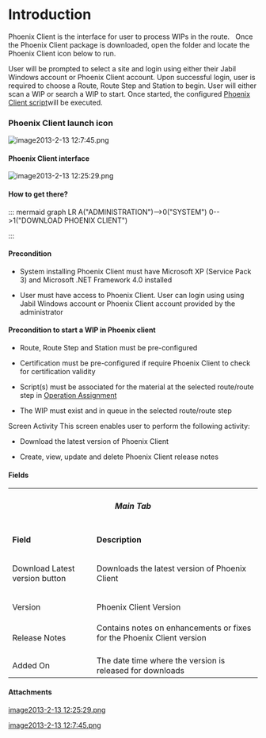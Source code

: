 # Introduction

Phoenix Client is the interface for user to process WIPs in the route.  
Once the Phoenix Client package is downloaded, open the folder and locate the Phoenix Client icon below to run.

User will be prompted to select a site and login using either their Jabil Windows account or Phoenix Client account. Upon successful login, user is required to choose a Route, Route Step and Station to begin. User will either scan a WIP or search a WIP to start. Once started, the configured 
[Phoenix Client script](/iFactory-JGP-MES/iFactory-JGP-MES-Home/iFactory-JGP-MS/CONTENT/Phoenix-Scripting.md)will be executed.


### **Phoenix Client launch icon** 


![image2013-2-13 12:7:45.png](/.attachments/29920091.png)







#### **Phoenix Client interface** 

![image2013-2-13 12:25:29.png](/.attachments/29920090.png)

















#### How to get there?





::: mermaid
graph LR
A("ADMINISTRATION")-->0("SYSTEM")
0-->1("DOWNLOAD PHOENIX CLIENT")

:::


#### Precondition



- System installing Phoenix Client must have Microsoft XP (Service Pack 3) and Microsoft .NET Framework 4.0 installed


- User must have access to Phoenix Client. User can login using using Jabil Windows account or Phoenix Client account provided by the administrator



#### Precondition to start a WIP in Phoenix client



- Route, Route Step and Station must be pre-configured

- Certification must be pre-configured if require Phoenix Client to check for certification validity

- Script(s) must be associated for the material at the selected route/route step in
[Operation Assignment](/iFactory-JGP-MES/iFactory-JGP-MES-Home/iFactory-JGP-MS/CONTENT/Routing/Operation-Assignment.md)
- The WIP must exist and in queue in the selected route/route step

Screen Activity
This screen enables user to perform the following activity:

- Download the latest version of Phoenix Client

- Create, view, update and delete Phoenix Client release notes



#### Fields



<table class="confluenceTable"><tbody><tr><td colspan="2" class="confluenceTd"><h5 style="text-align: center;" id="DownloadPhoenixClient-MainTab"><strong>Main Tab</strong></h5></td></tr><tr><td class="highlight confluenceTd"><p><strong>Field</strong></p></td><td class="highlight confluenceTd"><p><strong>Description </strong></p></td></tr><tr><td class="confluenceTd"><p>Download Latest version button</p></td><td class="confluenceTd"><p>Downloads the latest version of Phoenix Client</p></td></tr><tr><td colspan="1" class="confluenceTd">Version</td><td colspan="1" class="confluenceTd"><p>Phoenix Client Version</p></td></tr><tr><td colspan="1" class="confluenceTd">Release Notes</td><td colspan="1" class="confluenceTd">Contains notes on enhancements or fixes for the Phoenix Client version<br /><br /></td></tr><tr><td colspan="1" class="confluenceTd">Added On</td><td colspan="1" class="confluenceTd">The date time where the version is released for downloads</td></tr></tbody></table>





#### Attachments

[image2013-2-13 12:25:29.png](/.attachments/29920090.png)
[image2013-2-13 12:7:45.png](/.attachments/29920091.png)
